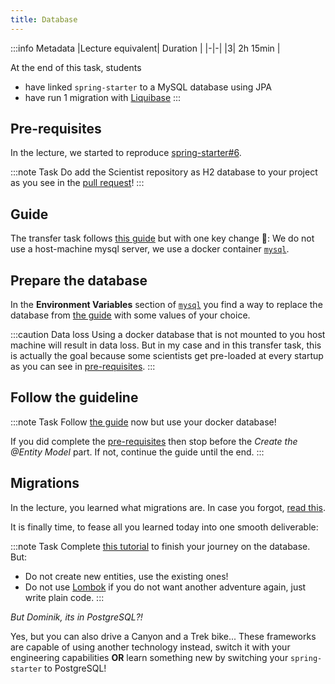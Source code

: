 ```yaml
---
title: Database
---
```


:::info Metadata
|Lecture equivalent| Duration |
|-|-|
|3| 2h 15min |

At the end of this task, students

* have linked `spring-starter` to a MySQL database using JPA
* have run 1 migration with [Liquibase](https://www.liquibase.org/) 
:::

## Pre-requisites
In the lecture, we started to reproduce [spring-starter#6](https://github.com/nds-swe/spring-starter/pull/6).

:::note Task
Do add the Scientist repository as H2 database to your project as you see in the [pull request](https://github.com/nds-swe/spring-starter/pull/6)!
:::

## Guide
The transfer task follows [this guide](https://spring.io/guides/gs/accessing-data-mysql/) but with one key change 🔑: We do not use a host-machine mysql server, we use a docker container [`mysql`](https://hub.docker.com/_/mysql).

## Prepare the database
In the __Environment Variables__ section of [`mysql`](https://hub.docker.com/_/mysql) you find a way to replace the database from [the guide](https://spring.io/guides/gs/accessing-data-mysql/) with some values of your choice.

:::caution Data loss
Using a docker database that is not mounted to you host machine will result in data loss. But in my case and in this transfer task, this is actually the goal because some scientists get pre-loaded at every startup as you can see in [pre-requisites](#pre-requisites).
:::

## Follow the guideline
:::note Task
Follow [the guide](https://spring.io/guides/gs/accessing-data-mysql/) now but use your docker database!

If you did complete the [pre-requisites](#pre-requisites) then stop before the _Create the @Entity Model_ part.
If not, continue the guide until the end.
:::

## Migrations
In the lecture, you learned what migrations are. In case you forgot, [read this](https://www.cloudbees.com/blog/database-migration).

It is finally time, to fease all you learned today into one smooth deliverable:

:::note Task
Complete [this tutorial](https://dzone.com/articles/integrating-spring-data-jpa-postgresql-and-liquiba) to finish your journey on the database. But:

- Do not create new entities, use the existing ones!
- Do not use [Lombok](https://projectlombok.org/) if you do not want another adventure again, just write plain code. 
:::

_But Dominik, its in PostgreSQL?!_

Yes, but you can also drive a Canyon and a Trek bike... These frameworks are capable of using another technology instead, switch it with your engineering capabilities __OR__ learn something new by switching your `spring-starter` to PostgreSQL!
